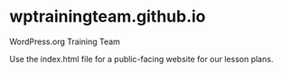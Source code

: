 # wptrainingteam.github.io
WordPress.org Training Team

Use the index.html file for a public-facing website for our lesson plans.
